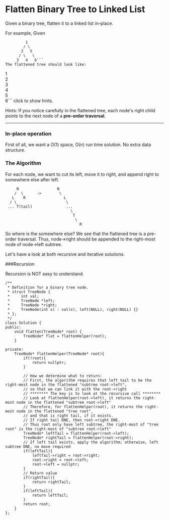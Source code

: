 # Flatten Binary Tree to Linked List

Given a binary tree, flatten it to a linked list in-place.

For example,
Given

```
         1
        / \
       2   5
      / \   \
     3   4   6```
The flattened tree should look like:
```
   1
    \
     2
      \
       3
        \
         4
          \
           5
            \
             6```
click to show hints.

Hints:
If you notice carefully in the flattened tree, each node's right child points to the next node of a **pre-order traversal**.




---



### In-place operation

First of all, we want a O(1) space, O(n) run time solution. No extra data structure.

### The Algorithm

For each node, we want to cut its left, move it to right, and append right to somewhere else after left. 

``` 
     N                 N
    /  \      ->        \
   L    R                 L
  / \                      \
 ... T(tail)               ...
                             \
                              T
                               \
                                 R
```

So where is the somewhere else? We see that the flattened tree is a pre-order traversal. Thus, node->right should be appended to the right-most node of node->left subtree.

Let's have a look at both recursive and iterative solutions. 

###Recursion

Recursion is NOT easy to understand.




```
/**
 * Definition for a binary tree node.
 * struct TreeNode {
 *     int val;
 *     TreeNode *left;
 *     TreeNode *right;
 *     TreeNode(int x) : val(x), left(NULL), right(NULL) {}
 * };
 */
class Solution {
public:
    void flatten(TreeNode* root) {
        TreeNode* flat = flattenHelper(root);
    }
    
private:
    TreeNode* flattenHelper(TreeNode* root){
        if(!root){
            return nullptr;
        }
        
        // How we determine what to return: 
        // First, the algorithm requires that left tail to be the right-most node in the flattened "subtree root->left",
        // so that we can link it with the root->right
        // ******** The key is to look at the recursive call ********
        // Look at flattenHelper(root->left), it returns the right-most node in the flattened "subtree root->left"
        // Therefore, for flattenHelper(root), it returns the right-most node in the flattened "tree root", 
        // and that is right tail, if it exists.
        // If right tail DNE, then root->right DNE. 
        // Thus root only have left subtree, the right-most of "tree root" is the right-most of "subtree root->left"
        TreeNode* leftTail = flattenHelper(root->left); 
        TreeNode* rightTail = flattenHelper(root->right);
        // If left tail exists, apply the algorithm; otherwise, left subtree DNE, no move required
        if(leftTail){
            leftTail->right = root->right;
            root->right = root->left;
            root->left = nullptr;
        }
        // Return value
        if(rightTail){
            return rightTail;
        }
        if(leftTail){
            return leftTail;
        }
        return root;
    }
};
```